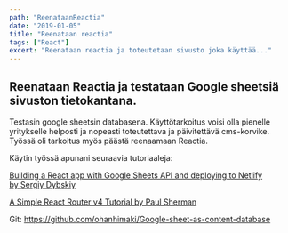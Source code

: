 ```yaml
---
path: "ReenataanReactia"
date: "2019-01-05"
title: "Reenataan reactia"
tags: ["React"]
excert: "Reenataan reactia ja toteutetaan sivusto joka käyttää..."
---
```


## Reenataan Reactia ja testataan Google sheetsiä sivuston tietokantana.

Testasin google sheetsin databasena. Käyttötarkoitus voisi olla pienelle yritykselle helposti ja nopeasti toteutettava ja päivitettävä cms-korvike. Työssä oli tarkoitus myös päästä reenaamaan Reactia.

Käytin työssä apunani seuraavia tutoriaaleja:

[Building a React app with Google Sheets API and deploying to Netlify by Sergiy Dybskiy](https://blog.416serg.me/building-an-app-using-google-sheets-api-react-d69681d22ce1)

[A Simple React Router v4 Tutorial by Paul Sherman](https://medium.com/@pshrmn/a-simple-react-router-v4-tutorial-7f23ff27adf)

Git: <https://github.com/ohanhimaki/Google-sheet-as-content-database>
